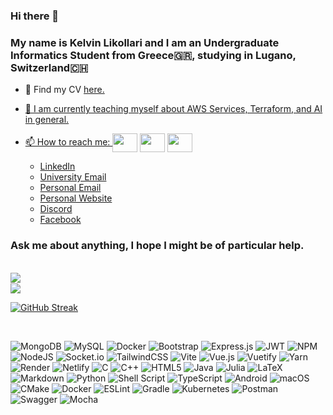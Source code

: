 ### Hi there 👋

### My name is Kelvin Likollari and I am an Undergraduate Informatics Student from Greece🇬🇷, studying in Lugano, Switzerland🇨🇭

- 🌱 Find my CV <a href="[https://scarlet-tarah-31.tiiny.site](https://sapphire-rory-43.tiiny.site/)">here.
- 🌱 I am currently teaching myself about AWS Services, Terraform, and AI in general.
- 📫 How to reach me: <a href="https://www.linkedin.com/in/kelvin-likollari-2b5767202/" target="blank"><img align="center" src="https://cdn.jsdelivr.net/npm/simple-icons@3.0.1/icons/linkedin.svg" alt="" height="30" width="40" /></a> <a href="mailto:kelvin.likollari@usi.ch" target="blank"><img align="center" src="https://cdn.jsdelivr.net/npm/simple-icons@8.1.0/icons/minutemailer.svg" alt="" height="30" width="40" /></a> <a href="mailto:kelvilikol13@gmail.com" target="blank"><img align="center" src="https://cdn.jsdelivr.net/npm/simple-icons@8.1.0/icons/minutemailer.svg" alt="" height="30" width="40" /></a>


    - [LinkedIn](https://www.linkedin.com/in/kelvin-likollari-2b5767202/)
    - [University Email](mailto:kelvin.likollari@usi.ch)
    - [Personal Email](mailto:kelvilikol13@gmail.com)
    - [Personal Website](https://kelvinlikollari.com)
    - [Discord](https://discordapp.com/users/Cuenc#0309)
    - [Facebook](https://www.facebook.com/whattosaybuddy)



 ### Ask me about anything, I hope I might be of particular help.


<br/>

<a href="https://github-readme-stats.vercel.app/api/top-langs/?username=likolk&langs_count=10&layout=compact">
    <img align="left" src="https://github-readme-stats.vercel.app/api/top-langs/?username=likolk&count_private=true&langs_count=10&layout=compact" />
</a>  


<br/>


<a href="https://github-readme-stats.vercel.app/api?username=likolk&show_icons=true&theme=highcontrast&count_private=true">
    <img align="center" src="https://github-readme-stats.vercel.app/api?username=likolk&show_icons=true&theme=highcontrast&count_private=true" />  
</a>  


<br/>

[![GitHub Streak](https://github-readme-streak-stats.herokuapp.com?user=likolk&theme=highcontrast&hide_border=true&fire=DD13BC)](https://git.io/streak-stats)

<br/>

![MongoDB](https://img.shields.io/badge/MongoDB-%234ea94b.svg?style=for-the-badge&logo=mongodb&logoColor=white) ![MySQL](https://img.shields.io/badge/mysql-%2300f.svg?style=for-the-badge&logo=mysql&logoColor=white) ![Docker](https://img.shields.io/badge/Docker-%230db7ed.svg?style=for-the-badge&logo=docker&logoColor=white) ![Bootstrap](https://img.shields.io/badge/bootstrap-%23563D7C.svg?style=for-the-badge&logo=bootstrap&logoColor=white) ![Express.js](https://img.shields.io/badge/express.js-%23404d59.svg?style=for-the-badge&logo=express&logoColor=%2361DAFB) ![JWT](https://img.shields.io/badge/JWT-black?style=for-the-badge&logo=JSON%20web%20tokens) ![NPM](https://img.shields.io/badge/NPM-%23000000.svg?style=for-the-badge&logo=npm&logoColor=red) ![NodeJS](https://img.shields.io/badge/node.js-6DA55F?style=for-the-badge&logo=node.js&logoColor=black) ![Socket.io](https://img.shields.io/badge/Socket.io-black?style=for-the-badge&logo=socket.io&badgeColor=1111111) ![TailwindCSS](https://img.shields.io/badge/tailwindcss-%2338B2AC.svg?style=for-the-badge&logo=tailwind-css&logoColor=white) ![Vite](https://img.shields.io/badge/vite-%23646CFF.svg?style=for-the-badge&logo=vite&logoColor=white) ![Vue.js](https://img.shields.io/badge/vuejs-%2335495e.svg?style=for-the-badge&logo=vuedotjs&logoColor=%234FC08D) ![Vuetify](https://img.shields.io/badge/Vuetify-1867C0?style=for-the-badge&logo=vuetify&logoColor=AEDDFF) ![Yarn](https://img.shields.io/badge/yarn-%232C8EBB.svg?style=for-the-badge&logo=yarn&logoColor=white) ![Render](https://img.shields.io/badge/Render-%46E3B7.svg?style=for-the-badge&logo=render&logoColor=white) ![Netlify](https://img.shields.io/badge/netlify-%23000000.svg?style=for-the-badge&logo=netlify&logoColor=#00C7B7) ![C](https://img.shields.io/badge/c-%2300599C.svg?style=for-the-badge&logo=c&logoColor=white) ![C++](https://img.shields.io/badge/c++-%2300599C.svg?style=for-the-badge&logo=c%2B%2B&logoColor=white) ![HTML5](https://img.shields.io/badge/html5-%23E34F26.svg?style=for-the-badge&logo=html5&logoColor=white) ![Java](https://img.shields.io/badge/java-%23ED8B00.svg?style=for-the-badge&logo=java&logoColor=white) ![Julia](https://img.shields.io/badge/-Julia-9558B2?style=for-the-badge&logo=julia&logoColor=red) ![LaTeX](https://img.shields.io/badge/latex-%23008080.svg?style=for-the-badge&logo=latex&logoColor=white) ![Markdown](https://img.shields.io/badge/markdown-%23000000.svg?style=for-the-badge&logo=markdown&logoColor=white) ![Python](https://img.shields.io/badge/python-3670A0?style=for-the-badge&logo=python&logoColor=ffdd54) ![Shell Script](https://img.shields.io/badge/shell_script-%23121011.svg?style=for-the-badge&logo=gnu-bash&logoColor=white) ![TypeScript](https://img.shields.io/badge/typescript-%23007ACC.svg?style=for-the-badge&logo=typescript&logoColor=white) ![Android](https://img.shields.io/badge/Android-3DDC84?style=for-the-badge&logo=android&logoColor=white) ![macOS](https://img.shields.io/badge/mac%20os-000000?style=for-the-badge&logo=macos&logoColor=F0F0F0) ![CMake](https://img.shields.io/badge/CMake-%23008FBA.svg?style=for-the-badge&logo=cmake&logoColor=white) ![Docker](https://img.shields.io/badge/docker-%230db7ed.svg?style=for-the-badge&logo=docker&logoColor=white) ![ESLint](https://img.shields.io/badge/ESLint-4B3263?style=for-the-badge&logo=eslint&logoColor=white) ![Gradle](https://img.shields.io/badge/Gradle-02303A.svg?style=for-the-badge&logo=Gradle&logoColor=white) ![Kubernetes](https://img.shields.io/badge/kubernetes-%23326ce5.svg?style=for-the-badge&logo=kubernetes&logoColor=white) ![Postman](https://img.shields.io/badge/Postman-FF6C37?style=for-the-badge&logo=postman&logoColor=white) ![Swagger](https://img.shields.io/badge/-Swagger-%23Clojure?style=for-the-badge&logo=swagger&logoColor=white) ![Mocha](https://img.shields.io/badge/-mocha-%238D6748?style=for-the-badge&logo=mocha&logoColor=white)


<br/>

<!-- ![](https://komarev.com/ghpvc/?username=likolk&color=dc143c) -->


<!--START_SECTION:waka-->
<!--END_SECTION:waka-->

